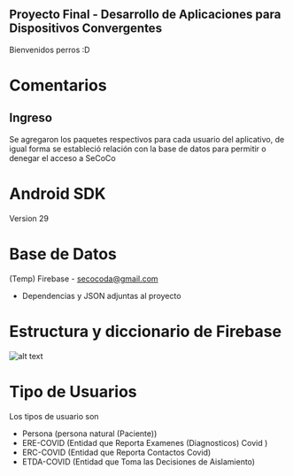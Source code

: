 ## Proyecto Final - Desarrollo de Aplicaciones para Dispositivos Convergentes

Bienvenidos perros :D

# Comentarios
## Ingreso
Se agregaron los paquetes respectivos para cada usuario del aplicativo, de igual forma se estableció
relación con la base de datos para permitir o denegar el acceso a SeCoCo

# Android SDK
Version 29
# Base de Datos
(Temp) Firebase - secocoda@gmail.com 
  - Dependencias y JSON adjuntas al proyecto
# Estructura y diccionario de Firebase
![alt text](https://64.media.tumblr.com/31c3652b622b6d43e65e29ecd0947901/7af7d824d504e7e6-3c/s2048x3072/bc689e5c5859e40637f615d84a98f211e377a9ca.jpg )

# Tipo de Usuarios
Los tipos de usuario son
- Persona (persona natural (Paciente))
- ERE-COVID (Entidad que Reporta Examenes (Diagnosticos) Covid )
- ERC-COVID (Entidad que Reporta Contactos Covid)
- ETDA-COVID (Entidad que Toma las Decisiones de Aislamiento)

